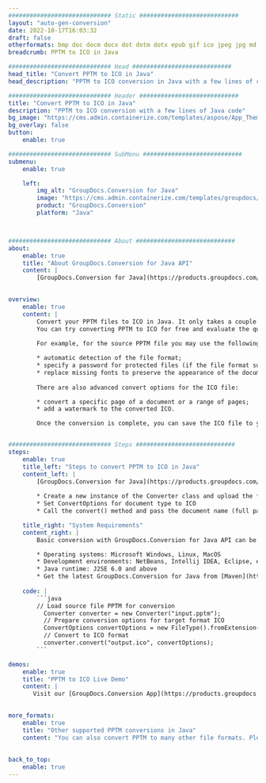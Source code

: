 ```yaml
---
############################# Static ############################
layout: "auto-gen-conversion"
date: 2022-10-17T16:03:32
draft: false
otherformats: bmp doc docm docx dot dotm dotx epub gif ico jpeg jpg md odt ott pdf png psd rtf tex tif tiff txt xps
breadcrumb: PPTM to ICO in Java

############################# Head ############################
head_title: "Convert PPTM to ICO in Java"
head_description: "PPTM to ICO conversion in Java with a few lines of code. Convert over 160 file formats using the GroupDocs document conversion API for Java"

############################# Header ############################
title: "Convert PPTM to ICO in Java"
description: "PPTM to ICO conversion with a few lines of Java code"
bg_image: "https://cms.admin.containerize.com/templates/aspose/App_Themes/V3/images/bg/header1.png"
bg_overlay: false
button:
    enable: true

############################# SubMenu ############################
submenu:
    enable: true

    left:
        img_alt: "GroupDocs.Conversion for Java"
        image: "https://cms.admin.containerize.com/templates/groupdocs/images/product-logos/90x90-noborder/groupdocs-conversion-java.png"
        product: "GroupDocs.Conversion"
        platform: "Java"



############################# About ############################
about:
    enable: true
    title: "About GroupDocs.Conversion for Java API"
    content: |
        [GroupDocs.Conversion for Java](https://products.groupdocs.com/conversion/java/) is an advanced file format conversion API for converting between popular image and document formats such as Microsoft Office, OpenDocument, PDF, HTML, email, CAD. and much more with just a few lines of code. The native API automatically detects the formats of the original documents and offers many options for customizing the converted documents. Along with the function of extracting information from a document, it also supports caching of the conversion results to the local disk by default. However, any type of cache storage can be supported by implementing the appropriate interfaces - Amazon S3, Dropbox, Google Drive, Windows Azure, Reddis, or any others.
    

overview:
    enable: true
    content: |
        Convert your PPTM files to ICO in Java. It only takes a couple of lines of Java code on any platform of your choice, such as Windows, Linux, macOS.
        You can try converting PPTM to ICO for free and evaluate the quality of the conversion results. Along with simple file conversion scripts, you can try more sophisticated options for loading the PPTM source file and storing the ICO output. 
        
        For example, for the source PPTM file you may use the following load options:

        * automatic detection of the file format;
        * specify a password for protected files (if the file format supports it);
        * replace missing fonts to preserve the appearance of the document.
        
        There are also advanced convert options for the ICO file:

        * convert a specific page of a document or a range of pages;
        * add a watermark to the converted ICO.

        Once the conversion is complete, you can save the ICO file to your local file path or to any third party storage such as FTP, Amazon S3, Google Drive, Dropbox etc. Please note - to convert PPTM to ICO, you do not need to install any additional software, such as MS Office, Open Office, Adobe Acrobat Reader etc.


############################# Steps ############################
steps:
    enable: true
    title_left: "Steps to convert PPTM to ICO in Java"
    content_left: |
        [GroupDocs.Conversion for Java](https://products.groupdocs.com/conversion/java/) allows developers to easily convert PPTM file to ICO with a few lines of code.
        
        * Create a new instance of the Converter class and upload the file PPTM with the full path
        * Set ConvertOptions for document type to ICO
        * Call the convert() method and pass the document name (full path) and format (ICO) as a parameter

    title_right: "System Requirements"
    content_right: |
        Basic conversion with GroupDocs.Conversion for Java API can be done with just a few lines of code. Our APIs are supported on all major platforms and operating systems. Before executing the code below, make sure you have the following prerequisites installed on your system.

        * Operating systems: Microsoft Windows, Linux, MacOS
        * Development environments: NetBeans, Intellij IDEA, Eclipse, etc.
        * Java runtime: J2SE 6.0 and above
        * Get the latest GroupDocs.Conversion for Java from [Maven](https://repository.groupdocs.com/webapp/#/artifacts/browse/tree/General/repo/com/groupdocs/groupdocs-conversion)
         
    code: |
        ```java    
        // Load source file PPTM for conversion
          Converter converter = new Converter("input.pptm");
          // Prepare conversion options for target format ICO
          ConvertOptions convertOptions = new FileType().fromExtension("ico").getConvertOptions();
          // Convert to ICO format
          converter.convert("output.ico", convertOptions);
        ```

demos:
    enable: true
    title: "PPTM to ICO Live Demo"
    content: |
       Visit our [GroupDocs.Conversion App](https://products.groupdocs.app/conversion/family) website and try PPTM to ICO conversion now. The free demo has the following benefits
          

more_formats:
    enable: true
    title: "Other supported PPTM conversions in Java"
    content: "You can also convert PPTM to many other file formats. Please see the list below."
       
       
back_to_top:
    enable: true
---
```

